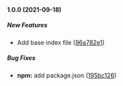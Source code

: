#### 1.0.0 (2021-09-18)

##### New Features

* Add base index file ([96a782e1](https://github.com/spsingh559/git_101/commit/96a782e1b093106c712e5f005883cc063360bcff))

##### Bug Fixes

* **npm:** add package.json ([195bc126](https://github.com/spsingh559/git_101/commit/195bc126f70cb2a3ed11357b7775a1405c5602fe))

